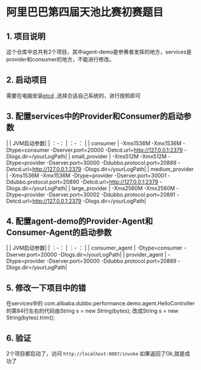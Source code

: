 # 阿里巴巴第四届天池比赛初赛题目

## 1. 项目说明
这个仓库中总共有2个项目，其中agent-demo是参赛者发挥的地方，services是provider和consumer的地方，不能进行修改。

## 2. 启动项目
需要在电脑安装[etcd](https://github.com/coreos/etcd/releases) ,选择合适自己系统的，进行按照即可

## 3. 配置services中的Provider和Consumer的启动参数

|  		| JVM启动参数|
| ：-： | ：- ： |
| consumer        | -Xms1536M -Xmx1536M -Dtype=consumer -Dserver.port=20000 -Detcd.url=http://127.0.0.1:2379 -Dlogs.dir=/yourLogPath|
| small_provider  | -Xms512M  -Xmx512M  -Dtype=provider -Dserver.port=30000 -Ddubbo.protocol.port=20889 -Detcd.url=http://127.0.0.1:2379 -Dlogs.dir=/yourLogPath|
| medium_provider | -Xms1536M -Xmx1536M -Dtype=provider -Dserver.port=30001 -Ddubbo.protocol.port=20890 -Detcd.url=http://127.0.0.1:2379 -Dlogs.dir=/yourLogPath|
| large_provider  | -Xms2560M -Xmx2560M -Dtype=provider -Dserver.port=30002 -Ddubbo.protocol.port=20891 -Detcd.url=http://127.0.0.1:2379 -Dlogs.dir=/yourLogPath|


## 4. 配置agent-demo的Provider-Agent和Consumer-Agent的启动参数
|  		| JVM启动参数|
| ：-： | ：- ： |
| consumer_agent  | -Dtype=consumer -Dserver.port=20000 -Dlogs.dir=/yourLogPath|
| provider_agent  | -Dtype=provider -Dserver.port=30000 -Ddubbo.protocol.port=20889 -Dlogs.dir=/yourLogPath|

## 5. 修改一下项目中的错
在services中的 com.alibaba.dubbo.performance.demo.agent.HelloController的第84行左右的代码由String s = new String(bytes); 改成String s = new String(bytes).trim();

## 6. 验证
2个项目都启动了，访问 `http://localhost:8087/invoke` 如果返回了Ok,就是成功了
